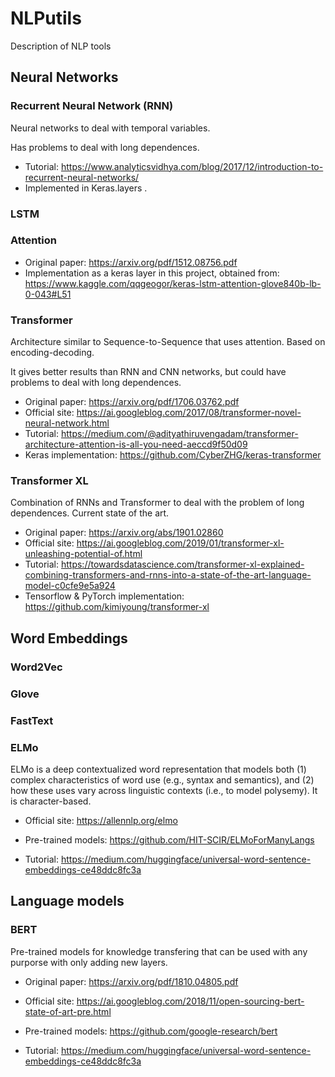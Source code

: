 # NLPutils
Description of NLP tools

## Neural Networks

### Recurrent Neural Network (RNN)

Neural networks to deal with temporal variables.

Has problems to deal with long dependences.

- Tutorial: https://www.analyticsvidhya.com/blog/2017/12/introduction-to-recurrent-neural-networks/
- Implemented in Keras.layers .

### LSTM

### Attention

- Original paper: https://arxiv.org/pdf/1512.08756.pdf
- Implementation as a keras layer in this project, obtained from: https://www.kaggle.com/qqgeogor/keras-lstm-attention-glove840b-lb-0-043#L51

### Transformer

Architecture similar to Sequence-to-Sequence that uses attention. Based on encoding-decoding.

It gives better results than RNN and CNN networks, but could have problems to deal with long dependences.

- Original paper: https://arxiv.org/pdf/1706.03762.pdf
- Official site: https://ai.googleblog.com/2017/08/transformer-novel-neural-network.html
- Tutorial: https://medium.com/@adityathiruvengadam/transformer-architecture-attention-is-all-you-need-aeccd9f50d09
- Keras implementation: https://github.com/CyberZHG/keras-transformer

### Transformer XL

Combination of RNNs and Transformer to deal with the problem of long dependences. Current state of the art.
- Original paper: https://arxiv.org/abs/1901.02860
- Official site: https://ai.googleblog.com/2019/01/transformer-xl-unleashing-potential-of.html
- Tutorial: https://towardsdatascience.com/transformer-xl-explained-combining-transformers-and-rnns-into-a-state-of-the-art-language-model-c0cfe9e5a924
- Tensorflow & PyTorch implementation: https://github.com/kimiyoung/transformer-xl

## Word Embeddings

### Word2Vec 

### Glove

### FastText 

### ELMo
ELMo is a deep contextualized word representation that models both (1) complex characteristics of word use (e.g., syntax and semantics), and (2) how these uses vary across linguistic contexts (i.e., to model polysemy).  It is character-based.

- Official site: https://allennlp.org/elmo 

- Pre-trained models: https://github.com/HIT-SCIR/ELMoForManyLangs

- Tutorial: https://medium.com/huggingface/universal-word-sentence-embeddings-ce48ddc8fc3a


## Language models

### BERT

Pre-trained models for knowledge transfering that can be used with any purporse with only adding new layers. 

- Original paper: https://arxiv.org/pdf/1810.04805.pdf

- Official site: https://ai.googleblog.com/2018/11/open-sourcing-bert-state-of-art-pre.html

- Pre-trained models: https://github.com/google-research/bert

- Tutorial: https://medium.com/huggingface/universal-word-sentence-embeddings-ce48ddc8fc3a
